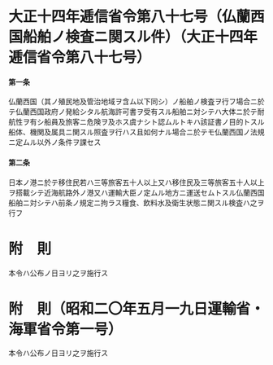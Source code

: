 # 大正十四年逓信省令第八十七号（仏蘭西国船舶ノ検査ニ関スル件）（大正十四年逓信省令第八十七号）
#### 第一条
仏蘭西国（其ノ殖民地及管治地域ヲ含ム以下同シ）ノ船舶ノ検査ヲ行フ場合ニ於テ仏蘭西国政府ノ発給シタル航海許可書ヲ受有スル船舶ニ対シテハ大体ニ於テ耐航性ヲ有シ船員及旅客ニ危険ヲ及ホス虞ナシト認ムルトキハ該証書ノ目的トスル船体、機関及属具ニ関スル照査ヲ行ハス且如何ナル場合ニ於テモ仏蘭西国ノ法規ニ定ムル以外ノ条件ヲ課セス
#### 第二条
日本ノ港ニ於テ移住民若ハ三等旅客五十人以上又ハ移住民及三等旅客五十人以上ヲ搭載シテ近海航路外ノ港又ハ運輸大臣ノ定ムル地方ニ運送セムトスル仏蘭西国船舶ニ対シテハ前条ノ規定ニ拘ラス糧食、飲料水及衛生状態ニ関スル検査ハ之ヲ行フ
# 附　則
本令ハ公布ノ日ヨリ之ヲ施行ス
# 附　則（昭和二〇年五月一九日運輸省・海軍省令第一号）
本令ハ公布ノ日ヨリ之ヲ施行ス
